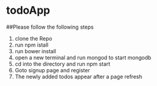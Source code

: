 # todoApp

##Please follow the following steps

1. clone the Repo
2. run npm istall
3. run bower install
4. open a new terminal and run mongod to start mongodb
5. cd into the directory and run npm start
6. Goto signup page and register
7. The newly added todos appear after a page refresh